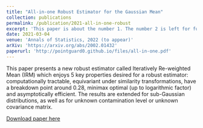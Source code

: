 ```yaml
---
title: "All-in-one Robust Estimator for the Gaussian Mean"
collection: publications
permalink: /publication/2021-all-in-one-robust
excerpt: 'This paper is about the number 1. The number 2 is left for future work.'
date: 2021-03-04
venue: 'Annals of Statistics, 2022 (to appear)'
arXiv: 'https://arxiv.org/abs/2002.01432'
paperurl: 'http://pointguard0.github.io/files/all-in-one.pdf'
---
```


This paper presents a new robust estimator called Iteratively Re-weighted Mean (IRM) which enjoys 5 key properties desired for a robust estimator: computationally tractable, equivariant under similarity transformations, have a breakdown point around $0.28$, minimax optimal (up to logarithmic factor) and asymptotically efficient. 
The results are extended for sub-Gaussian distributions, as well as for unknown contamination level or unknown covariance matrix. 

[Download paper here](http://pointguard0.github.io/files/all-in-one.pdf)
